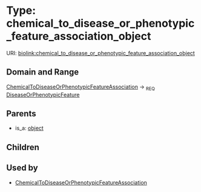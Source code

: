 
# Type: chemical_to_disease_or_phenotypic_feature_association_object




URI: [biolink:chemical_to_disease_or_phenotypic_feature_association_object](https://w3id.org/biolink/vocab/chemical_to_disease_or_phenotypic_feature_association_object)


## Domain and Range

[ChemicalToDiseaseOrPhenotypicFeatureAssociation](ChemicalToDiseaseOrPhenotypicFeatureAssociation.md) ->  <sub>REQ</sub> [DiseaseOrPhenotypicFeature](DiseaseOrPhenotypicFeature.md)

## Parents

 *  is_a: [object](object.md)

## Children


## Used by

 * [ChemicalToDiseaseOrPhenotypicFeatureAssociation](ChemicalToDiseaseOrPhenotypicFeatureAssociation.md)
